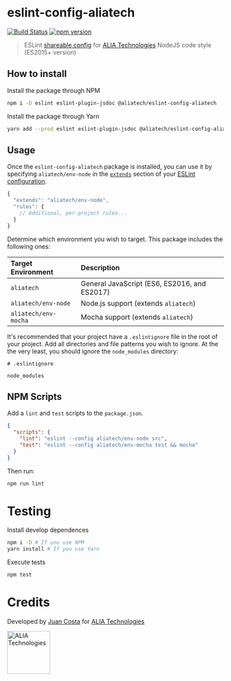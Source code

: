 # eslint-config-aliatech

[![Build Status](https://travis-ci.org/aliatech/eslint-config-aliatech.svg?branch=master)](https://travis-ci.org/aliatech/eslint-config-aliatech)
[![npm version](https://img.shields.io/npm/v/@aliatech/eslint-config-aliatech.svg?color=blue)](https://www.npmjs.com/package/@aliatech/eslint-config-aliatech)

> ESLint [shareable config](http://eslint.org/docs/developer-guide/shareable-configs.html) for
[ALIA Technologies](http://alialabs.com "Go to ALIA Technologies' website") NodeJS code style (ES2015+ version)

## How to install

Install the package through NPM

```bash
npm i -D eslint eslint-plugin-jsdoc @aliatech/eslint-config-aliatech
```

Install the package through Yarn

```bash
yarn add --prod eslint eslint-plugin-jsdoc @aliatech/eslint-config-aliatech
```

## Usage

Once the `eslint-config-aliatech` package is installed, you can use it by specifying `aliatech/env-node`
in the [`extends`](http://eslint.org/docs/user-guide/configuring#extending-configuration-files) section
of your [ESLint configuration](http://eslint.org/docs/user-guide/configuring).

```js
{
  "extends": "aliatech/env-node",
  "rules": {
    // Additional, per-project rules...
  }
}
```

Determine which environment you wish to target. This package includes the following ones:

| Target Environment   | Description                                   |
| :------------------- | :-------------------------------------------- |
| `aliatech`           | General JavaScript (ES6, ES2016, and ES2017)  |
| `aliatech/env-node`  | Node.js support (extends `aliatech`)          |
| `aliatech/env-mocha` | Mocha support (extends `aliatech`)            |

It's recommended that your project have a `.eslintignore` file in the root of your project. Add all
directories and file patterns you wish to ignore. At the the very least, you should ignore the
`node_modules` directory:

```
# .eslintignore

node_modules
```

## NPM Scripts

Add a `lint` and `test` scripts to the `package.json`.   

```json
{
  "scripts": {
    "lint": "eslint --config aliatech/env-node src",
    "test": "eslint --config aliatech/env-mocha test && mocha"
  }
}
```

Then run:

```bash
npm run lint
```

# Testing

Install develop dependences

```bash
npm i -D # If you use NPM
yarn install # If you use Yarn
```

Execute tests

```bash
npm test
```

# Credits

Developed by
[Juan Costa](https://github.com/Akeri "Github's profile")
for [ALIA Technologies](https://github.com/aliatech "Github's profile")


[<img src="http://alialabs.com/images/logos/logo-full-big.png" alt="ALIA Technologies" height=100/>](http://alialabs.com "Go to ALIA Technologies' website")
